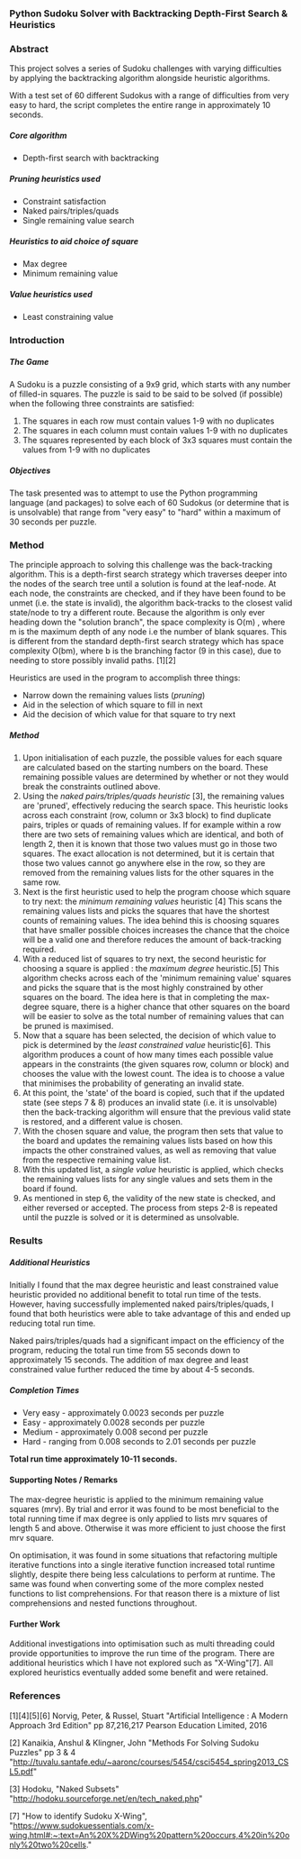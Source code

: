 ### Python Sudoku Solver with Backtracking Depth-First Search & Heuristics

### Abstract
This project solves a series of Sudoku challenges with varying difficulties by applying the backtracking algorithm alongside 
heuristic algorithms.

With a test set of 60 different Sudokus with a range of difficulties from very easy to hard, the script completes the 
entire range in approximately 10 seconds.

##### Core algorithm
- Depth-first search with backtracking

 ##### Pruning heuristics used
 - Constraint satisfaction
 - Naked pairs/triples/quads
 - Single remaining value search
 
 ##### Heuristics to aid choice of square
 - Max degree
 - Minimum remaining value
 
 ##### Value heuristics used
 - Least constraining value  

### Introduction

##### The Game
A Sudoku is a puzzle consisting of a 9x9 grid, which starts with any number of filled-in squares. The puzzle is said
 to be said to be solved (if possible) when the following three constraints are satisfied:
1. The squares in each row must contain values 1-9 with no duplicates
2. The squares in each column must contain values 1-9 with no duplicates
3. The squares represented by each block of 3x3 squares must contain the values from 1-9 with no duplicates

##### Objectives
The task presented was to attempt to use the Python programming language (and packages) to solve each of 60 Sudokus 
(or determine that is is unsolvable) that range from "very easy" to "hard" within a maximum of 30 seconds per puzzle.

### Method
The principle approach to solving this challenge was the back-tracking algorithm. This is a depth-first search strategy
which traverses deeper into the nodes of the search tree until a solution is found at the leaf-node. At each node, the 
constraints are checked, and if they have been found to be unmet (i.e. the state is invalid), the algorithm back-tracks to the closest valid 
state/node to try a different route. Because the algorithm is only ever heading down the "solution branch", the space 
complexity is O(m) , where m is the maximum depth of any node i.e the number of blank squares. This is different from 
the standard depth-first search strategy which has space complexity O(bm), where b is the branching factor (9 in this case),
due to needing to store possibly invalid paths. [1][2]

 Heuristics are used in the program to accomplish three things:
 - Narrow down the remaining values lists (<i>pruning</i>)
 - Aid in the selection of which square to fill in next
 - Aid the decision of which value for that square to try next
 
 ##### Method
 1. Upon initialisation of each puzzle, the possible values for each square are calculated based on the starting numbers 
 on the board. These remaining possible values are determined by whether or not they would break the constraints 
 outlined above.
 2. Using the <i>naked pairs/triples/quads heuristic</i> [3], the remaining values are 'pruned', effectively reducing the search space. 
 This heuristic looks across each constraint (row, column or 3x3 block) to find duplicate pairs, triples or quads of remaining values.
 If for example within a row there are two sets of remaining values which are identical, and both of length 2, then it
 is known that those two values must go in those two squares. The exact allocation is not determined, but it is certain
 that those two values cannot go anywhere else in the row, so they are removed from the remaining values lists for the 
 other squares in the same row.
 3. Next is the first heuristic used to help the program choose which square to try next: the <i>minimum remaining values</i> heuristic [4] 
 This scans the remaining values lists and picks the squares that have the shortest counts of remaining values. 
 The idea behind this is choosing squares that have smaller possible choices increases the chance that the choice will
 be a valid one and therefore reduces the amount of back-tracking required. 
4. With a reduced list of squares to try next, the second heuristic for choosing a square is applied : the <i>maximum degree</i> heuristic.[5]
This algorithm checks across each of the 'minimum remaining value' squares and picks the square that is the most highly 
constrained by other squares on the board. The idea here is that in completing the max-degree square, there is a higher
chance that other squares on the board will be easier to solve as the total number of remaining values that can be pruned
is maximised.
5. Now that a square has been selected, the decision of which value to pick is determined by
the <i>least constrained value</i> heuristic[6]. This algorithm produces a count of how many times each possible value appears in the constraints
(the given squares row, column or block) and chooses the value with the lowest count. The idea is to choose a value
that minimises the probability of generating an invalid state.
6. At this point, the 'state' of the board is copied, such that if the updated state (see steps 7 & 8) produces an invalid
state (i.e. it is unsolvable) then the back-tracking algorithm will ensure that the previous valid state is restored, and
a different value is chosen.
7. With the chosen square and value, the program then sets that value to the board and updates the remaining values lists 
based on how this impacts the other constrained values, as well as removing that value from the respective remaining value list.
8. With this updated list, a <i>single value</i> heuristic is applied, which checks the remaining values lists for any single values
and sets them in the board if found.
9. As mentioned in step 6, the validity of the new state is checked, and either reversed or accepted. The process from steps 
2-8 is repeated until the puzzle is solved or it is determined as unsolvable.

### Results

##### Additional Heuristics
Initially I found that the max degree heuristic and least constrained value heuristic provided no additional benefit to
total run time of the tests. However, having successfully implemented naked pairs/triples/quads, I found that both heuristics
were able to take advantage of this and ended up reducing total run time. 

Naked pairs/triples/quads had a significant impact on the efficiency of the program, reducing the total run time from
55 seconds down to approximately 15 seconds. The addition of max degree and least constrained value further reduced the time
by about 4-5 seconds.  

##### Completion Times
- Very easy - approximately 0.0023 seconds per puzzle
- Easy - approximately 0.0028 seconds per puzzle
- Medium - approximately 0.008 second per puzzle
- Hard - ranging from 0.008 seconds to 2.01 seconds per puzzle

<b>Total run time approximately 10-11 seconds.</b>

 
#### Supporting Notes / Remarks
The max-degree heuristic is applied to the minimum remaining value squares (mrv). By trial and error it was found to be most beneficial
to the total running time if max degree is only applied to lists mrv squares of length 5 and above. Otherwise it was more 
efficient to just choose the first mrv square.

On optimisation, it was found in some situations that refactoring multiple iterative functions into a single
iterative function increased total runtime slightly, despite there being less calculations to perform at runtime. The same
was found when converting some of the more complex nested functions to list comprehensions. For that reason there is 
a mixture of list comprehensions and nested functions throughout. 

#### Further Work
Additional investigations into optimisation such as multi threading could provide opportunities to improve the run time of the program.
There are additional heuristics which I have not explored such as "X-Wing"[7]. All explored heuristics eventually added some benefit and were retained. 


### References
   [1][4][5][6] Norvig, Peter, & Russel, Stuart "Artificial Intelligence : A Modern Approach 3rd Edition" pp 87,216,217 Pearson Education Limited, 2016
   
   [2] Kanaikia, Anshul & Klingner, John "Methods For Solving Sudoku Puzzles" pp 3 & 4 "http://tuvalu.santafe.edu/~aaronc/courses/5454/csci5454_spring2013_CSL5.pdf"
   
   [3] Hodoku, "Naked Subsets" "http://hodoku.sourceforge.net/en/tech_naked.php"
   
   [7] "How to identify Sudoku X-Wing",  "https://www.sudokuessentials.com/x-wing.html#:~:text=An%20X%2DWing%20pattern%20occurs,4%20in%20only%20two%20cells."
